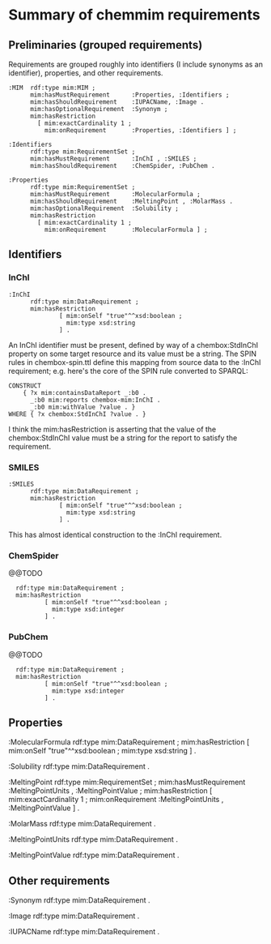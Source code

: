 # Summary of chemmim requirements

## Preliminaries (grouped requirements)

Requirements are grouped roughly into identifiers (I include synonyms as an identifier), properties, and other requirements.

    :MIM  rdf:type mim:MIM ;
          mim:hasMustRequirement      :Properties, :Identifiers ;
          mim:hasShouldRequirement    :IUPACName, :Image .
          mim:hasOptionalRequirement  :Synonym ;
          mim:hasRestriction
            [ mim:exactCardinality 1 ;
              mim:onRequirement       :Properties, :Identifiers ] ;
    
    :Identifiers
          rdf:type mim:RequirementSet ;
          mim:hasMustRequirement      :InChI , :SMILES ;
          mim:hasShouldRequirement    :ChemSpider, :PubChem .
    
    :Properties
          rdf:type mim:RequirementSet ;
          mim:hasMustRequirement      :MolecularFormula ;
          mim:hasShouldRequirement    :MeltingPoint , :MolarMass .
          mim:hasOptionalRequirement  :Solubility ;
          mim:hasRestriction
            [ mim:exactCardinality 1 ;
              mim:onRequirement       :MolecularFormula ] ;


## Identifiers

### InChI

    :InChI
          rdf:type mim:DataRequirement ;
          mim:hasRestriction
                  [ mim:onSelf "true"^^xsd:boolean ;
                    mim:type xsd:string
                  ] .

An InChI identifier must be present, defined by way of a chembox:StdInChI property on some target resource and its value must be a string.  The SPIN rules in chembox-spin.ttl define this mapping from source data to the :InChI requirement; e.g. here's the core of the SPIN rule converted to SPARQL:

    CONSTRUCT 
        { ?x mim:containsDataReport _:b0 .
          _:b0 mim:reports chembox-mim:InChI .
          _:b0 mim:withValue ?value . }
    WHERE { ?x chembox:StdInChI ?value . }

I think the mim:hasRestriction is asserting that the value of the chembox:StdInChI value must be a string for the report to satisfy the requirement.


### SMILES

    :SMILES
          rdf:type mim:DataRequirement ;
          mim:hasRestriction
                  [ mim:onSelf "true"^^xsd:boolean ;
                    mim:type xsd:string
                  ] .

This has almost identical construction to the :InChI requirement.

### ChemSpider

@@TODO

      rdf:type mim:DataRequirement ;
      mim:hasRestriction
              [ mim:onSelf "true"^^xsd:boolean ;
                mim:type xsd:integer
              ] .

### PubChem

@@TODO

      rdf:type mim:DataRequirement ;
      mim:hasRestriction
              [ mim:onSelf "true"^^xsd:boolean ;
                mim:type xsd:integer
              ] .


## Properties

:MolecularFormula
      rdf:type mim:DataRequirement ;
      mim:hasRestriction
              [ mim:onSelf "true"^^xsd:boolean ;
                mim:type xsd:string
              ] .

:Solubility
      rdf:type mim:DataRequirement .

:MeltingPoint
      rdf:type mim:RequirementSet ;
      mim:hasMustRequirement
              :MeltingPointUnits , :MeltingPointValue ;
      mim:hasRestriction
              [ mim:exactCardinality
                        1 ;
                mim:onRequirement :MeltingPointUnits , :MeltingPointValue
              ] .

:MolarMass
      rdf:type mim:DataRequirement .

:MeltingPointUnits
	rdf:type mim:DataRequirement . 

:MeltingPointValue
	rdf:type mim:DataRequirement .


## Other requirements


:Synonym
      rdf:type mim:DataRequirement .

:Image 
	rdf:type mim:DataRequirement . 

:IUPACName
	rdf:type mim:DataRequirement . 

